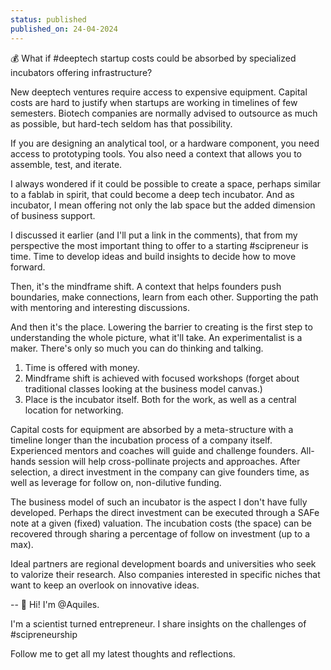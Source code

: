 ```yaml
---
status: published
published_on: 24-04-2024
---
```

💰 What if #deeptech startup costs could be absorbed by specialized incubators offering infrastructure? 

New deeptech ventures require access to expensive equipment. Capital costs are hard to justify when startups are working in timelines of few semesters. Biotech companies are normally advised to outsource as much as possible, but hard-tech seldom has that possibility. 

If you are designing an analytical tool, or a hardware component, you need access to prototyping tools. You also need a context that allows you to assemble, test, and iterate. 

I always wondered if it could be possible to create a space, perhaps similar to a fablab in spirit, that could become a deep tech incubator. And as incubator, I mean offering not only the lab space but the added dimension of business support. 

I discussed it earlier (and I'll put a link in the comments), that from my perspective the most important thing to offer to a starting #scipreneur is time. Time to develop ideas and build insights to decide how to move forward. 

Then, it's the mindframe shift. A context that helps founders push boundaries, make connections, learn from each other. Supporting the path with mentoring and interesting discussions. 

And then it's the place. Lowering the barrier to creating is the first step to understanding the whole picture, what it'll take. An experimentalist is a maker. There's only so much you can do thinking and talking. 

1. Time is offered with money. 
2. Mindframe shift is achieved with focused workshops (forget about traditional classes looking at the business model canvas.)
3. Place is the incubator itself. Both for the work, as well as a central location for networking. 

Capital costs for equipment are absorbed by a meta-structure with a timeline longer than the incubation process of a company itself. Experienced mentors and coaches will guide and challenge founders. All-hands session will help cross-pollinate projects and approaches. After selection, a direct investment in the company can give founders time, as well as leverage for follow on, non-dilutive funding. 

The business model of such an incubator is the aspect I don't have fully developed. Perhaps the direct investment can be executed through a SAFe note at a given (fixed) valuation. The incubation costs (the space) can be recovered through sharing a percentage of follow on investment (up to a max). 

Ideal partners are regional development boards and universities who seek to valorize their research. Also companies interested in specific niches that want to keep an overlook on innovative ideas. 

--
👋 Hi! I'm @Aquiles. 

I'm a scientist turned entrepreneur. 
I share insights on the challenges of #scipreneurship 

Follow me to get all my latest thoughts and reflections. 
